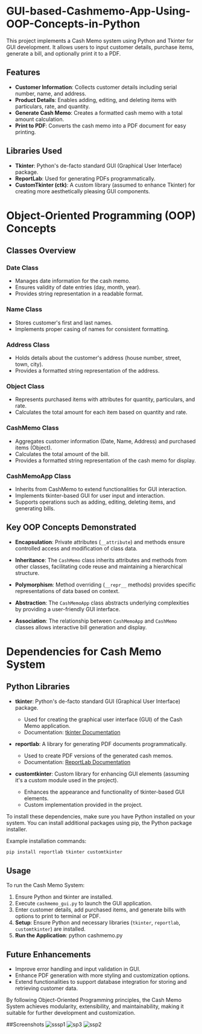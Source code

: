 # GUI-based-Cashmemo-App-Using-OOP-Concepts-in-Python

This project implements a Cash Memo system using Python and Tkinter for GUI development. It allows users to input customer details, purchase items, generate a bill, and optionally print it to a PDF.

## Features

- **Customer Information**: Collects customer details including serial number, name, and address.
- **Product Details**: Enables adding, editing, and deleting items with particulars, rate, and quantity.
- **Generate Cash Memo**: Creates a formatted cash memo with a total amount calculation.
- **Print to PDF**: Converts the cash memo into a PDF document for easy printing.

## Libraries Used

- **Tkinter**: Python's de-facto standard GUI (Graphical User Interface) package.
- **ReportLab**: Used for generating PDFs programmatically.
- **CustomTkinter (ctk)**: A custom library (assumed to enhance Tkinter) for creating more aesthetically pleasing GUI components.

#  Object-Oriented Programming (OOP) Concepts

## Classes Overview

### Date Class

- Manages date information for the cash memo.
- Ensures validity of date entries (day, month, year).
- Provides string representation in a readable format.

### Name Class

- Stores customer's first and last names.
- Implements proper casing of names for consistent formatting.

### Address Class

- Holds details about the customer's address (house number, street, town, city).
- Provides a formatted string representation of the address.

### Object Class

- Represents purchased items with attributes for quantity, particulars, and rate.
- Calculates the total amount for each item based on quantity and rate.

### CashMemo Class

- Aggregates customer information (Date, Name, Address) and purchased items (Object).
- Calculates the total amount of the bill.
- Provides a formatted string representation of the cash memo for display.

### CashMemoApp Class

- Inherits from CashMemo to extend functionalities for GUI interaction.
- Implements tkinter-based GUI for user input and interaction.
- Supports operations such as adding, editing, deleting items, and generating bills.

## Key OOP Concepts Demonstrated

- **Encapsulation**: Private attributes (`__attribute`) and methods ensure controlled access and modification of class data.
  
- **Inheritance**: The `CashMemo` class inherits attributes and methods from other classes, facilitating code reuse and maintaining a hierarchical structure.

- **Polymorphism**: Method overriding (`__repr__` methods) provides specific representations of data based on context.

- **Abstraction**: The `CashMemoApp` class abstracts underlying complexities by providing a user-friendly GUI interface.

- **Association**: The relationship between `CashMemoApp` and `CashMemo` classes allows interactive bill generation and display.

# Dependencies for Cash Memo System

## Python Libraries

- **tkinter**: Python's de-facto standard GUI (Graphical User Interface) package.
  - Used for creating the graphical user interface (GUI) of the Cash Memo application.
  - Documentation: [tkinter Documentation](https://docs.python.org/3/library/tkinter.html)

- **reportlab**: A library for generating PDF documents programmatically.
  - Used to create PDF versions of the generated cash memos.
  - Documentation: [ReportLab Documentation](https://www.reportlab.com/docs/reportlab-userguide.pdf)

- **customtkinter**: Custom library for enhancing GUI elements (assuming it's a custom module used in the project).
  - Enhances the appearance and functionality of tkinter-based GUI elements.
  - Custom implementation provided in the project.


To install these dependencies, make sure you have Python installed on your system. You can install additional packages using pip, the Python package installer.

Example installation commands:
```bash
pip install reportlab tkinter customtkinter
   ```

## Usage
To run the Cash Memo System:
1. Ensure Python and tkinter are installed.
2. Execute `cashmemo_gui.py` to launch the GUI application.
3. Enter customer details, add purchased items, and generate bills with options to print to terminal or PDF.
4. **Setup**: Ensure Python and necessary libraries (`tkinter`, `reportlab`, `customtkinter`) are installed.
5. **Run the Application**:
   python cashmemo.py
## Future Enhancements

- Improve error handling and input validation in GUI.
- Enhance PDF generation with more styling and customization options.
- Extend functionalities to support database integration for storing and retrieving customer data.

By following Object-Oriented Programming principles, the Cash Memo System achieves modularity, extensibility, and maintainability, making it suitable for further development and customization.

##Screenshots
![sssp1](https://github.com/muqniturrehman/GUI-based-Cashmemo-App-Using-OOP-Concepts-in-Python/assets/171343101/44a05062-a01b-47d6-bd9e-270c28b4a7de)
![sp3](https://github.com/muqniturrehman/GUI-based-Cashmemo-App-Using-OOP-Concepts-in-Python/assets/171343101/5aa1534d-a006-4ff0-b5dc-79d16519a9ca)
![ssp2](https://github.com/muqniturrehman/GUI-based-Cashmemo-App-Using-OOP-Concepts-in-Python/assets/171343101/fcf8ec86-281f-48fe-a50f-65a46c81dfb1)
